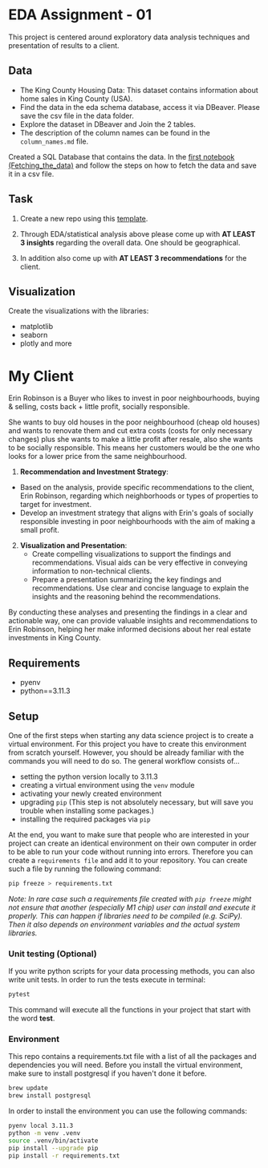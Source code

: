 # EDA Assignment - 01

This project is centered around exploratory data analysis techniques and presentation of results to a client.

## Data

- The King County Housing Data: This dataset contains information about home sales in King County (USA).
- Find the data in the eda schema database, access it via DBeaver. Please save the csv file in the data folder.
- Explore the dataset in DBeaver and Join the 2 tables.
- The description of the column names can be found in the `column_names.md` file.

Created a SQL Database that contains the data. In the [first notebook (Fetching_the_data)](1_Fetching_the_data_eda.ipynb) and follow the steps on how to fetch the data and save it in a csv file.

## Task

1. Create a new repo using this [template](https://github.com/spiced-academy/ds-eda-project-template).

2. Through EDA/statistical analysis above please come up with **AT LEAST 3 insights** regarding the overall data. One should be geographical.

3. In addition also come up with **AT LEAST 3 recommendations** for the client.

## Visualization

Create the visualizations with the libraries:

- matplotlib
- seaborn
- plotly and more


# My Client
 Erin Robinson is a Buyer who likes to invest in poor neighbourhoods, buying & selling, costs back + little profit, socially responsible. 

 She wants to buy old houses in the poor neighbourhood (cheap old houses) and wants to renovate them and cut extra costs (costs for only necessary changes) plus she wants to make a little profit after resale, also she wants to be socially responsible. This means her customers would be the one who looks for a lower price from the same neighbourhood.

 1. **Recommendation and Investment Strategy**:
   - Based on the analysis, provide specific recommendations to the client, Erin Robinson, regarding which neighborhoods or types of properties to target for investment.
   - Develop an investment strategy that aligns with Erin's goals of socially responsible investing in poor neighbourhoods with the aim of making a small profit.

2. **Visualization and Presentation**:
   - Create compelling visualizations to support the findings and recommendations. Visual aids can be very effective in conveying information to non-technical clients.
   - Prepare a presentation summarizing the key findings and recommendations. Use clear and concise language to explain the insights and the reasoning behind the recommendations.

By conducting these analyses and presenting the findings in a clear and actionable way, one can provide valuable insights and recommendations to Erin Robinson, helping her make informed decisions about her real estate investments in King County.



## Requirements

- pyenv
- python==3.11.3

## Setup

One of the first steps when starting any data science project is to create a virtual environment. For this project you have to create this environment from scratch yourself. However, you should be already familiar with the commands you will need to do so. The general workflow consists of... 

* setting the python version locally to 3.11.3
* creating a virtual environment using the `venv` module
* activating your newly created environment 
* upgrading `pip` (This step is not absolutely necessary, but will save you trouble when installing some packages.)
* installing the required packages via `pip`

At the end, you want to make sure that people who are interested in your project can create an identical environment on their own computer in order to be able to run your code without running into errors. Therefore you can create a `requirements file` and add it to your repository. You can create such a file by running the following command: 

```bash
pip freeze > requirements.txt
```

*Note: In rare case such a requirements file created with `pip freeze` might not ensure that another (especially M1 chip) user can install and execute it properly. This can happen if libraries need to be compiled (e.g. SciPy). Then it also depends on environment variables and the actual system libraries.*

### Unit testing (Optional)

If you write python scripts for your data processing methods, you can also write unit tests. In order to run the tests execute in terminal:

```bash
pytest
```

This command will execute all the functions in your project that start with the word **test**.


### Environment

This repo contains a requirements.txt file with a list of all the packages and dependencies you will need. Before you install the virtual environment, make sure to install postgresql if you haven't done it before.

```bash
brew update
brew install postgresql
```

In order to install the environment you can use the following commands:

```bash
pyenv local 3.11.3
python -m venv .venv
source .venv/bin/activate
pip install --upgrade pip
pip install -r requirements.txt
```
